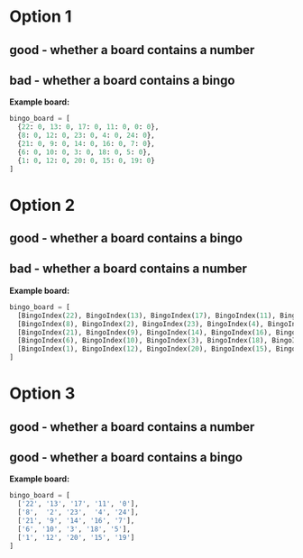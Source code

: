 # Option 1
## good - whether a board contains a number
## bad - whether a board contains a bingo

__Example board:__

```python
bingo_board = [
  {22: 0, 13: 0, 17: 0, 11: 0, 0: 0},
  {8: 0, 12: 0, 23: 0, 4: 0, 24: 0},
  {21: 0, 9: 0, 14: 0, 16: 0, 7: 0},
  {6: 0, 10: 0, 3: 0, 18: 0, 5: 0},
  {1: 0, 12: 0, 20: 0, 15: 0, 19: 0}
]
```

# Option 2
## good - whether a board contains a bingo
## bad - whether a board contains a number

__Example board:__

```python
bingo_board = [
  [BingoIndex(22), BingoIndex(13), BingoIndex(17), BingoIndex(11), BingoIndex(0)],
  [BingoIndex(8), BingoIndex(2), BingoIndex(23), BingoIndex(4), BingoIndex(24)],
  [BingoIndex(21), BingoIndex(9), BingoIndex(14), BingoIndex(16), BingoIndex(7)],
  [BingoIndex(6), BingoIndex(10), BingoIndex(3), BingoIndex(18), BingoIndex(5)],
  [BingoIndex(1), BingoIndex(12), BingoIndex(20), BingoIndex(15), BingoIndex(19)]
]
```

# Option 3
## good - whether a board contains a number
## good - whether a board contains a bingo

__Example board:__

```python
bingo_board = [
  ['22', '13', '17', '11', '0'],
  ['8',  '2', '23',  '4', '24'],
  ['21', '9', '14', '16', '7'],
  ['6', '10', '3', '18', '5'],
  ['1', '12', '20', '15', '19']
]
```
